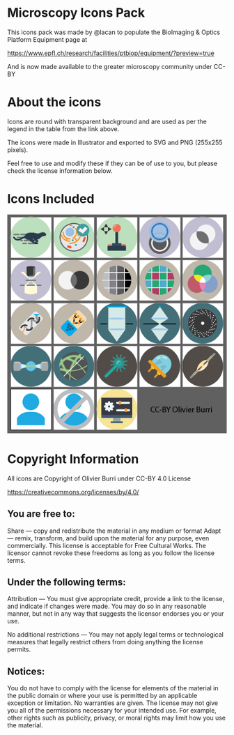 # Microscopy Icons Pack

This icons pack was made by @lacan to populate the BioImaging & Optics Platform Equipment page at

https://www.epfl.ch/research/facilities/ptbiop/equipment/?preview=true

And is now made available to the greater microscopy community under CC-BY

# About the icons
Icons are round with transparent background and are used as per the legend in the table from the link above.

The icons were made in Illustrator and exported to SVG and PNG (255x255 pixels).

Feel free to use and modify these if they can be of use to you, but please check the license information below.


# Icons Included
![Icons Preview](https://github.com/lacan/microscopy-icons/blob/master/Icons%20Screenshot.png)

# Copyright Information
All icons are Copyright of Olivier Burri under CC-BY 4.0 License

https://creativecommons.org/licenses/by/4.0/

## You are free to:

Share — copy and redistribute the material in any medium or format
Adapt — remix, transform, and build upon the material
for any purpose, even commercially.
This license is acceptable for Free Cultural Works.
The licensor cannot revoke these freedoms as long as you follow the license terms.

## Under the following terms:

Attribution — You must give appropriate credit, provide a link to the license, and indicate if changes were made. You may do so in any reasonable manner, but not in any way that suggests the licensor endorses you or your use.

No additional restrictions — You may not apply legal terms or technological measures that legally restrict others from doing anything the license permits.

## Notices:

You do not have to comply with the license for elements of the material in the public domain or where your use is permitted by an applicable exception or limitation.
No warranties are given. The license may not give you all of the permissions necessary for your intended use. For example, other rights such as publicity, privacy, or moral rights may limit how you use the material.
